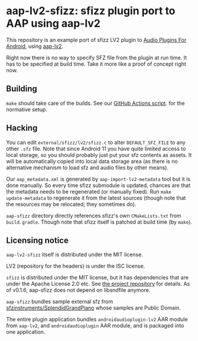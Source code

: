 # aap-lv2-sfizz: sfizz plugin port to AAP using aap-lv2

This repository is an example port of sfizz LV2 plugin to [Audio Plugins For Android](https://github.com/atsushieno/aap-core), using [aap-lv2](https://github.com/atsushieno/aap-lv2).

Right now there is no way to specify SFZ file from the plugin at run time. It has to be specified at build time. Take it more like a proof of concept right now.

## Building

`make` should take care of the builds. See our [GitHub Actions script](.github/workflows/actions.yml). for the normative setup.


## Hacking

You can edit `external/sfizz/lv2/sfizz.c` to alter `DEFAULT_SFZ_FILE` to any other `.sfz` file. Note that since Android 11 you have quite limited access to local storage, so you should probably just put your sfz contents as assets. It will be automatically copied into local data storage area (as there is no alternative mechanism to load sfz and audio files by other means).

Our `aap_metadata.xml` is generated by `aap-import-lv2-metadata` tool but it is done manually. So every time sfizz submodule is updated, chances are that the metadata needs to be regenerated (or manually fixed). Run `make update-metadata` to regenerate it from the latest sources (though note that the resources may be relocated; they sometimes do).

`aap-sfizz` directory directly references sfizz's own `CMakeLists.txt` from `build.gradle`. Though note that sfizz itself is patched at build time (by `make`).

## Licensing notice

`aap-lv2-sfizz` itself is distributed under the MIT license.

LV2 (repository for the headers) is under the ISC license.

`sfizz` is distributed under the MIT license, but it has dependencies that are under the Apache License 2.0 etc. See [the project repository](https://github.com/sfztools/sfizz) for details. As of v0.1.6, aap-sfizz does not depend on libsndfile anymore.

`aap-sfizz` bundles sample external sfz from [sfzinstruments/SplendidGrandPiano](https://github.com/sfzinstruments/SplendidGrandPiano) whose samples are Public Domain.

The entire plugin application bundles `androidaudioplugin-lv2` AAR module from `aap-lv2`, and `androidaudioplugin` AAR module, and is packaged into one application.

